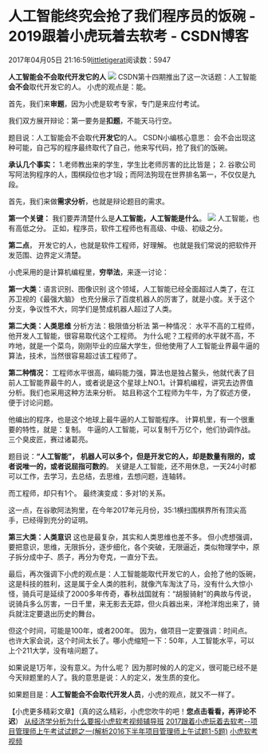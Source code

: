 
# 人工智能终究会抢了我们程序员的饭碗 - 2019跟着小虎玩着去软考 - CSDN博客

2017年04月05日 21:16:59[littletigerat](https://me.csdn.net/littletigerat)阅读数：5947



**人工智能会不会取代开发它的人**
![](https://img-blog.csdn.net/20170405211503640?watermark/2/text/aHR0cDovL2Jsb2cuY3Nkbi5uZXQvbGl0dGxldGlnZXJhdA==/font/5a6L5L2T/fontsize/400/fill/I0JBQkFCMA==/dissolve/70/gravity/SouthEast)
CSDN第十四期推出了这一次话题：人工智能**会不会**取代开发它的人。
小虎的观点是：能。

首先，我们来**审题**，因为小虎是软考专家，专门是来应付考试。

我们双方展开辩论：第一要务是**扣题**，不能天马行空。

题目说：人工智能会不会取代**开发它**的人。
CSDN小编核心意思：
会不会出现这种可能，自己写的程序最终取代了自己，他来写代码，抢了我们的饭碗。

**承认几个事实：**
1.老师教出来的学生，学生比老师厉害的比比皆是；
2. 谷歌公司写阿法狗程序的人，围棋段位也才1段；而阿法狗现在世界排名第一，不仅仅是九段。

首先，我们来做**需求分析**，也就是辩论题目的需求。

**第一个关键：**
我们要弄清楚什么是**人工智能，人工智能是什么**。
![](https://img-blog.csdn.net/20170405205732427?watermark/2/text/aHR0cDovL2Jsb2cuY3Nkbi5uZXQvbGl0dGxldGlnZXJhdA==/font/5a6L5L2T/fontsize/400/fill/I0JBQkFCMA==/dissolve/70/gravity/SouthEast)
人工智能，也有高低之分。
正如，程序员，软件工程师也有高级、中级、初级之分。

**第二点**，
开发它的人，也就是软件工程师，好理解。
也就是我们常说的把软件开发范围、边界定义清楚。

小虎采用的是计算机编程里，**穷举法**，来逐一讨论：

**第一大类**：语言识别、图像识别
这个领域，人工智能已经全面超过人类了，在江苏卫视的《最强大脑》
也充分展示了百度机器人的厉害了，就是小度。关于这个分支，争议性不大，同学们是赞成机器人超过了人类。

**第二大类：人类思维**
分析方法：极限值分析法
第一种情况：
水平不高的工程师，他开发人工智能，很容易取代这个工程师。
为什么呢？工程师的水平就不高，不咋地，就是一个菜鸟，刚刚毕业的应届大学生，但他使用了人工智能业界最牛逼的算法，技术，当然很容易超过该工程师了。

**第二种情况：**
工程师水平很高，编码能力强，算法也是独占鳌头，他就代表了目前人工智能界最牛的人，或者说是这个星球上NO.1。计算机编程，讲究去边界值分析。我们也采用这种方法来分析。
姑且称这个工程师为牛牛，为了叙述方便，便于讨论问题。

他编出的程序，也是这个地球上最牛逼的人工智能程序。
计算机里，有一个很重要的特性，就是：复制。
牛逼的人工智能，可以复制千万亿个，他们协调作战。
三个臭皮匠，赛过诸葛亮。

题目说：**“人工智能”，**
**机器人可以多个，但是开发它的人，却是数量有限的，或者说唯一的，或者说屈指可数的**。
关键是人工智能，还不用休息，一天24小时都可以工作，去学习，去总结，去思维，去想问题，连轴转。

而工程师，却只有1个。
最终演变成：多对1的关系。

这一点，在谷歌阿法狗里，在今年2017年元月份，35:1横扫围棋界所有顶尖高手，已经得到充分的证明。

**第三大类：人类意识**
这也是最复杂，其实和人类思维也差不多。
但小虎想强调，要把意识，思维，无限拆分，逐步细化，各个突破，无限逼近，类似物理学中，原子拆分成中子、质子，再分为夸克，一直分下去。

最后，再次强调下小虎的观点是：人工智能能取代开发它的人，会抢了他的饭碗，这是科技的胜利，这是属于全人类的胜利，就像汽车淘汰了马，没有什么大惊小怪，骑兵可是延续了2000多年传奇，春秋战国就有：“胡服骑射”的典故与传说，说骑兵多么厉害，一日千里，来无影去无踪，但火兵器出来，洋枪洋炮出来了，骑兵就注定要退出历史的舞台。

但这个时间，可能是100年，或者200年。
因为，做项目一定要强调：时间点。
也许大家会说，这个时间太长了。哪小虎缩短一下：50年，人工智能水平，可以上个211大学，没有啥问题了。

如果说是1万年，没有意义。为什么呢？
因为那时候的人的定义，很可能已经不是今天辩题里的人了。我的意思是说：人的定义，发生质的变化。

如果题目是：**人工智能会不会取代开发人员**，小虎的观点，就又不一样了。

【小虎更多精彩文章】（真的这么精彩，小虎您吹牛的吧！**您点击看看，再评论不迟**）
[从经济学分析为什么要报小虎软考视频辅导班](http://blog.csdn.net/littletigerat/article/details/69526108)
[2017跟着小虎玩着去软考--项目管理师上午考试试题之一(解析2016下半年项目管理师上午试题1-5题)](http://blog.csdn.net/littletigerat/article/details/65938485)
[小虎软考视频](http://edu.csdn.net/course/detail/4574)

